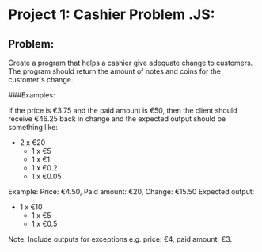 # Project 1: Cashier Problem .JS:

## Problem:
 Create a program that helps a cashier give adequate change to customers.
 The program should return the amount of notes and coins for the customer's change.
 
 ###Examples:
 
 If the price is €3.75 and the paid amount is €50, then the client should receive €46.25 back in change and the expected output should be something like:

- 2 x €20
     - 1 x €5
     - 1 x €1
     - 1 x €0.2
     - 1 x €0.05

Example: Price: €4.50, Paid amount: €20, Change: €15.50
     Expected output:

- 1 x €10
     - 1 x €5
     - 1 x €0.5

Note: Include outputs for exceptions e.g. price: €4, paid amount: €3.
